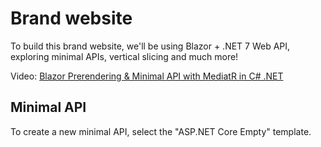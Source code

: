 ﻿# Brand website

To build this brand website, we'll be using Blazor + .NET 7 Web API, exploring minimal APIs, vertical slicing and much more!

Video: [Blazor Prerendering & Minimal API with MediatR in C# .NET](https://youtu.be/IC9moR2EVWM)

## Minimal API

To create a new minimal API, select the "ASP.NET Core Empty" template.
